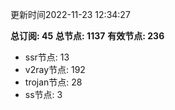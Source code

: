 更新时间2022-11-23 12:34:27

**总订阅: 45**
**总节点: 1137**
**有效节点: 236**
- ssr节点: 13
- v2ray节点: 192
- trojan节点: 28
- ss节点: 3
